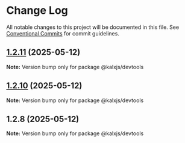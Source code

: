 # Change Log

All notable changes to this project will be documented in this file.
See [Conventional Commits](https://conventionalcommits.org) for commit guidelines.

## [1.2.11](https://github.com/Odeneho-Calculus/kalxjs/compare/@kalxjs/devtools@1.2.10...@kalxjs/devtools@1.2.11) (2025-05-12)

**Note:** Version bump only for package @kalxjs/devtools

## [1.2.10](https://github.com/Odeneho-Calculus/kalxjs/compare/@kalxjs/devtools@1.2.8...@kalxjs/devtools@1.2.10) (2025-05-12)

**Note:** Version bump only for package @kalxjs/devtools

## 1.2.8 (2025-05-12)

**Note:** Version bump only for package @kalxjs/devtools
